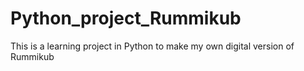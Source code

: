 Python_project_Rummikub
=======================

This is a learning project in Python to make my own digital version of Rummikub
